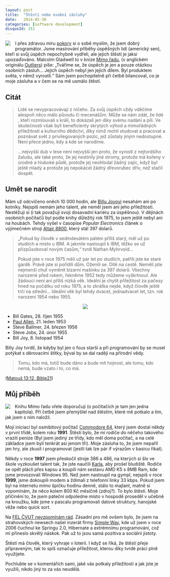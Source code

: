 ```yaml
---
layout: post
title:  "Štěstí nebo osobní zásluhy"
date:   2014-05-30
categories: [software development]
disqusId: 151
---
```

<div style="float: left; margin: 0 1em 1em 0; text-align: center;"><a href="http://www.amazon.com/gp/product/B001ANYDAO/ref=as_li_tl?ie=UTF8&camp=1789&creative=9325&creativeASIN=B001ANYDAO&linkCode=as2&tag=blog0752-20&linkId=WRNUORL4TWVKM6GY"><img border="0" src="https://ws-na.amazon-adsystem.com/widgets/q?_encoding=UTF8&ASIN=B001ANYDAO&Format=_SL250_&ID=AsinImage&MarketPlace=US&ServiceVersion=20070822&WS=1&tag=blog0752-20" ></a><img src="https://ir-na.amazon-adsystem.com/e/ir?t=blog0752-20&l=as2&o=1&a=B001ANYDAO" width="1" height="1" border="0" alt="" style="border:none !important; margin:0px !important;" /></div>I přes zdravou míru <a href="/item/130">pokory</a> si o sobě myslím, že jsem dobrý programátor. Jsme masírováni příběhy úspěšných lidí (americký sen), kteří si svůj úspěch nepochybně vydřeli, ale jejich štěstí je jaksi upozaďováno. Malcolm Gladwell to v knize <a href="www.kosmas.cz/detail.asp?cislo=148819&afil=1102">Mimo řadu</a>, (v anglickém originálu <a href="http://amzn.to/1jzqMW9">Outliers</a>) píše: „Tváříme se, že úspěch je jen a pouze otázkou osobních zásluh… Jejich úspěch nebyl jen jejich dílem. Byl produktem světa, v němž vyrostli.“ Sám jsem pochopitelně při četbě bilancoval, co je moje zásluha a v čem se na mě usmálo štěstí.
<div style="clear: both"></div>
<!--more-->

Citát
------

>Lidé se nevypracovávají z ničeho. Za svůj úspěch vždy vděčíme alespoň něco málo původu či mecenášům. Může se nám zdát, že lidé , kteří 
rozmlouvali s králi, to dokázali jen díky svému nadání a píli. Ve skutečnosti však byli beneficienty skrytých výhod a mimořádných příležitostí a kulturního dědictví, díky nimž mohli studovat a pracovat a poznávat svět z privilegovaných pozic, jež zůstaly jiným nedostupné. Není přece jedno, kdy a kde se narodíme.
>
>...nejvyšší dub v lese není nejvyšší jen proto, že vyrostl z nejtvrdšího žaludu, ale také proto, že jej nestínily jiné stromy, protože má 
kořeny v úrodné a hluboké půdě, protože jej neohlodal žádný zajíc, když byl ještě mladý a protože jej nepokácel žádný dřevorubec dřív, než stačil dospět.

Umět se narodit
------

Mám už odcvičeno oněch 10&nbsp;000 hodin, ale <a href="http://en.wikipedia.org/wiki/Bill_Joy">Billu Joyovi</a> nesahám ani po kotníky. Nejspíš nemám jeho talent, ale neměl jsem ani jeho příležitosti. Nestěžuji si (i tak považuji svoji dosavadní kariéru za úspěšnou). V dějinách osobních počítačů byl podle knihy důležitý rok 1975, to jsem ještě nebyl ani na houbách. Tehdy vyšel v časopise <em>Popular Electronics</em> článek o výjimečném stroji <a href="http://en.wikipedia.org/wiki/Altair_8800">Altair 8800</a>, který stál 397 dolarů.

> „Pokud by člověk v sedmdesátém pátém příliš starý, měl už po studiích a místo u IBM. A jakmile nastoupil k IBM, těžko se už přizpůsoboval novým časům,“ tvrdí Nathan Myhrvold…
>
> Pokud jste v roce 1975 měli už pár let po studiích, patřili jste ke staré gardě. Právě jste si pořídili dům. Oženili se. Dítě na cestě. 
Neměli jste nejmenší chuť vyměnit bizarní mašinku za 397 dolarů. Všechny narozené před rokem, řekněme 1952 tedy můžeme vyškrtnout.
Ale žádoucí není ani příliš nízká věk. Ideální je chytit příležitost za pačesy hned na počátku od roku 1975, a to zkrátka nejde, když člověk ještě trčí na střední… Ideální věk byl tehdy dvacet, jednadvacet let, tzn. rok narození 1954 nebo 1955.

<div style="text-align: center;"><a href="http://en.wikipedia.org/wiki/File:Popular_Electronics_Cover_Jan_1975.jpg"><img src="https://upload.wikimedia.org/wikipedia/en/c/cb/Popular_Electronics_Cover_Jan_1975.jpg" /></a></div>

* Bill Gates, 28. říjen 1955
* <a href="http://en.wikipedia.org/wiki/Paul_Allen">Paul Allen</a>, 21. leden 1953
* Steve Ballmer, 24. březen 1956
* Steve Jobs, 24. únor 1955
* Bill Joy, 8. listopad 1954

Billy Joy tvrdil, že kdyby byl jen o fous starší a při programování by se musel potýkat s děrovacími štítky, býval by se dal raději na přírodní vědy.

<blockquote>Tomu, kdo má, totiž bude dáno a bude mít hojnost, ale tomu, kdo nemá, bude vzato i to, co má.</blockquote> (<a href="http://onlineb21.bible21.cz/bible.php?kniha=matous#13">Matouš 13:12, Bible21</a>)

Můj příběh
------

<div style="float: left; margin: 0 1em 1em 0; text-align: center;"><a href="http://en.wikipedia.org/wiki/File:Commodore-64-Computer.png"><img src="https://upload.wikimedia.org/wikipedia/commons/thumb/3/34/Commodore-64-Computer.png/250px-Commodore-64-Computer.png" /></a></div>Knihu Mimo řadu vřele doporučuji (o počítačích je tam jen jedna kapitola). Při četbě jsem přemýšlel nad štěstím, které mě potkalo a tím, jak jsem s ním naložil.

Mojí iniciací byl osmibitový počítač <a href="http://en.wikipedia.org/wiki/Commodore_64">Commodore 64</a>, který jsem dostal někdy v první třídě, kolem roku <b>1991</b>. Štěstí bylo, že mí rodiče do něčeho takového vrazili peníze (Byl jsem jediný ze třídy, kdo měl doma počítač, a na celé základce jsem byli tenkrát asi jenom tři). Moje zásluha to, že jsem nepařil jen hry, ale zkusil i programovat (jestli tak lze pár if výrazům v basicu říkat).

Někdy v roce <b>1997</b> jsem přeskočil stroje 386 a 486, na kterých si šlo ve škole vyzkoušet talent tak, že jste naučili <a href="http://cs.wikipedia.org/wiki/Karel_(programovac%C3%AD_jazyk)">Karla</a>, aby prošel bludiště. Rodiče se opět plácli přes kapsu a koupili nám sestavu AMD K5 s 8MB Ram, kde jsme provozovali Windows 95. Než jsem nastoupil na gympl, nejspíš v roce <b>1999</b>, jsme dokoupili modem a ždímali z telefonní linky 33 kbps. Pokud jsem byl na internetu mimo špičku hodinu denně, stálo to majlant, matně si vzpomínám, že něco kolem 800 Kč měsíčně (zdroj?). To bylo štěstí. Moje přičinění to, že jsem páteční odpoledne místo v hospodě proseděl v učebně na kroužku, kde jsme v pascalu programovali datové struktury, hanojské věže nebo quick sort.

Na <a href="/item/43">FEL ČVUT nevzpomínám rád</a>. Zásadní pro mě ovšem bylo, že jsem na strahovských newsech našel inzerát firmy <a href="http://www.simpleway.cz/">Simple Way</a>, kde už jsem v roce 2006 čuchnul ke Springu 2.0, Hibernate a extrémnímu programování, což mi přineslo skvělý náskok. Pak už to jsou samá pozitiva a sociální jistoty.

Štěstí má člověk, který vyhraje v loterii. I když se říká, že štěstí přeje připraveným, tak to spíš označuje příležitost, kterou díky tvrdé práci plně využijete.

Pochlubte se v komentářích sami, jaké vás potkaly příležitosti a jak jste je využili, nikdo jiný to za vás neudělá.